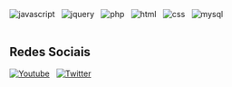 <div style="display: inline_block"><br>
  <img align="center" alt="javascript" src="https://img.shields.io/badge/JavaScript-323330?style=for-the-badge&logo=javascript&logoColor=F7DF1E"/>
  &nbsp;
 <img align="center" alt="jquery" src="https://img.shields.io/badge/jQuery-0769AD?style=for-the-badge&logo=jquery&logoColor=white"/>
  &nbsp;
   <img align="center" alt="php" src="https://img.shields.io/badge/PHP-777BB4?style=for-the-badge&logo=php&logoColor=white"/>
  &nbsp;
  <img align="center" alt="html" src="https://img.shields.io/badge/HTML5-E34F26?style=for-the-badge&logo=html5&logoColor=white"/>
  &nbsp;
  <img align="center" alt="css" src="https://img.shields.io/badge/CSS3-1572B6?style=for-the-badge&logo=css3&logoColor=white"/>
  &nbsp;
    <img align="center" alt="mysql" src="https://img.shields.io/badge/MySQL-00000F?style=for-the-badge&logo=mysql&logoColor=white"/>
  </div>
  <br>
  
  ## Redes Sociais
  [![Youtube](https://img.shields.io/badge/YouTube-FF0000?style=for-the-badge&logo=youtube&logoColor=white)](https://www.youtube.com/@botzinhumilde)
  &nbsp;
   [![Twitter]( 	https://img.shields.io/badge/Twitter-1DA1F2?style=for-the-badge&logo=twitter&logoColor=white)](https://twitter.com/botzinsembolas)
  
